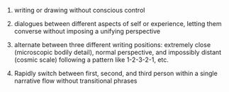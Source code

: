 1. writing or drawing without conscious control

2. dialogues between different aspects of self or experience, letting them converse without imposing a unifying perspective

3. alternate between three different writing positions: extremely close (microscopic bodily detail), normal perspective, and impossibly distant (cosmic scale) following a pattern like 1-2-3-2-1, etc.

4. Rapidly switch between first, second, and third person within a single narrative flow without transitional phrases


